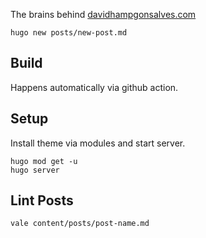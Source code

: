 The brains behind [davidhampgonsalves.com](https://davidhampgonsalves.com)

```
hugo new posts/new-post.md
```

## Build
Happens automatically via github action.

## Setup
Install theme via modules and start server.
```
hugo mod get -u
hugo server
```

## Lint Posts
`vale content/posts/post-name.md`
